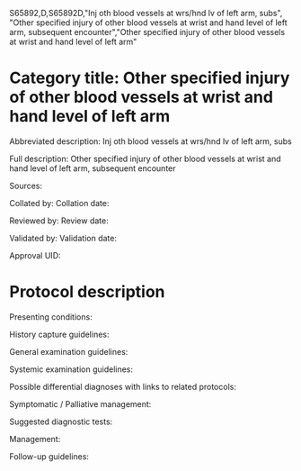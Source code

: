 S65892,D,S65892D,"Inj oth blood vessels at wrs/hnd lv of left arm, subs", "Other specified injury of other blood vessels at wrist and hand level of left arm, subsequent encounter","Other specified injury of other blood vessels at wrist and hand level of left arm"
# Category title: Other specified injury of other blood vessels at wrist and hand level of left arm

Abbreviated description: Inj oth blood vessels at wrs/hnd lv of left arm, subs

Full description: Other specified injury of other blood vessels at wrist and hand level of left arm, subsequent encounter

Sources:

Collated by:
Collation date:

Reviewed by:
Review date:

Validated by:
Validation date:

Approval UID:

# Protocol description

Presenting conditions:

History capture guidelines:

General examination guidelines:

Systemic examination guidelines:

Possible differential diagnoses with links to related protocols:

Symptomatic / Palliative management:

Suggested diagnostic tests:

Management:

Follow-up guidelines:
